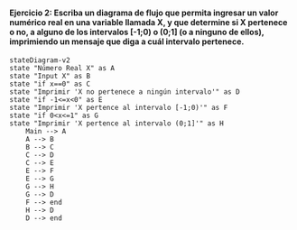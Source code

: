 #### Ejercicio 2: Escriba un diagrama de flujo que permita ingresar un valor numérico real en una variable llamada X, y que determine si X pertenece o no, a alguno de los intervalos [-1;0) o (0;1] (o a ninguno de ellos), imprimiendo un mensaje que diga a cuál intervalo pertenece.

```mermaid
stateDiagram-v2
state "Número Real X" as A
state "Input X" as B
state "if x==0" as C
state "Imprimir 'X no pertenece a ningún intervalo'" as D
state "if -1<=x<0" as E
state "Imprimir 'X pertence al intervalo [-1;0)'" as F
state "if 0<x<=1" as G
state "Imprimir 'X pertence al intervalo (0;1]'" as H
    Main --> A
    A --> B
    B --> C
    C --> D
    C --> E
    E --> F
    E --> G
    G --> H
    G --> D
    F --> end
    H --> D
    D --> end
```
